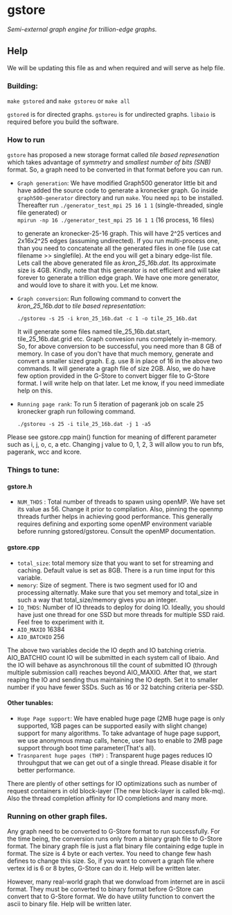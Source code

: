 # gstore
*Semi-external graph engine for trillion-edge graphs.*

## Help
We will be updating this file as and when required and will serve as help file.

### Building:
  `make gstored` and `make gstoreu` or `make all`
  
`gstored` is for directed graphs. `gstoreu` is for undirected graphs. 
`libaio` is required before you build the software.

### How to run
`gstore` has proposed a new storage format called *tile based represenation* which takes advantage of *symmetry* and *smallest number of bits (SNB)* format. So, a graph need to be converted in that format before you can run.  

* `Graph generation`: We have modified Graph500 generator little bit and have added the source code to generate a kronecker graph. Go inside `graph500-generator` directory and run 
  `make`. 
    You need `mpi` to be installed. Thereafter run 
   `./generator_test_mpi 25 16 1 1` (single-threaded, single file generated) or  
   `mpirun -np 16 ./generator_test_mpi 25 16 1 1` (16 process, 16 files) 
   
   to generate an kronecker-25-16 graph. This will have 2^25 vertices and 2x16x2^25 edges (assuming undirected). If you run multi-process one, than you need to concatenate all the generated files in one file (use cat filename >> singlefile). At the end you will get a binary edge-list file. Lets call the above generated file as *kron_25_16b.dat*. Its approximate size is 4GB. Kindly, note that this generator is not efficient and will take forever to generate a trillion edge graph. We have one more generator, and would love to share it with you. Let me know.

* `Graph conversion`: Run following command to convert the *kron_25_16b.dat* to *tile based representation*:

  `./gstoreu -s 25 -i kron_25_16b.dat -c 1 -o tile_25_16b.dat`

  It will generate some files named tile_25_16b.dat.start, tile_25_16b.dat.grid etc. Graph convesion runs completely in-memory. So, for above conversion to be successful, you need more than 8 GB of memory. In case of you don't have that much memory, generate and convert a smaller sized graph. E.g. use 8 in place of 16 in the above two commands. It will generate a graph file of size 2GB. Also, we do have few option provided in the G-Store to convert bigger file to G-Store format. I will write help on that later. Let me know, if you need immediate help on this.

* `Running page rank`: To run 5 iteration of pagerank job on scale 25 kronecker graph run following command.

    `./gstoreu -s 25 -i tile_25_16b.dat -j 1 -a5` 

Please see gstore.cpp main() function for meaning of different parameter such as i, j, o, c, a etc. Changing j value to 0, 1, 2, 3 will allow you to run bfs, pagerank, wcc and kcore.



### Things to tune:
#### gstore.h
*  `NUM_THDS` : Total number of threads to spawn using openMP. We have set its value as 56. Change it prior to compilation.
  Also, pinning the openmp threads further helps in achieving good performance. This generally requires defining and exporting some openMP environment variable before running gstored/gstoreu. Consult the openMP documentation.
  
#### gstore.cpp  
*  `total_size`: total memory size that you want to set for streaming and caching. Default value is set as 8GB. There is a run time input for this variable.
* `memory`: Size of segment. There is two segment used for IO and processing alternatly. Make sure that you set memory and total_size in such a way that total_size/memory gives you an integer.
*  `IO_THDS`: Number of IO threads to deploy for doing IO. Ideally, you should have just one thread for one SSD but more threads for multiple SSD raid. Feel free to experiment with it.
* `AIO_MAXIO` 16384 
* `AIO_BATCHIO` 256

The above two variables decide the IO depth and IO batching crietria. AIO_BATCHIO count IO will be submitted in each system call of libaio. And the IO will behave as asynchronous till the count of submitted IO (through multiple submission call) reaches beyond AIO_MAXIO.  After that, we start reaping the IO and sending thus maintaining the IO depth. Set it to smaller number if you have fewer SSDs. Such as 16 or 32 batching criteria per-SSD.
    
#### Other tunables:
*  `Huge Page support`: We have enabled huge page (2MB huge page is only supported, 1GB pages can be supported easily with slight change) support for many algorithms. To take advantage of huge page support, we use anonymous mmap calls, hence, user has to enable to 2MB page support through boot time parameter(That's all). 
* `Trasnparent huge pages (THP)` : Transparent huge pages reduces IO throuhgput that we can get out of a single thread. Please disable it for better performance.
  
There are plently of other settings for IO optimizations such as number of request containers in old block-layer (The new block-layer is called blk-mq). Also the thread completion affinity for IO completions and many more.
  
### Running on other graph files.
Any graph need to be converted to G-Store format to run successfully. For the time being, the conversion runs only from a binary graph file to G-Store format. The binary graph file is just a flat binary file containing edge tuple in <v0 v1> format. The size is 4 byte or each vertex. You need to change few hash defines to change this size. So, if you want to convert a graph file where vertex id is 6 or 8 bytes, G-Store can do it. Help will be written later.

However, many real-world graph that we donwload from internet are in ascii format. They must be converted to binary format before G-Store can convert that to G-Store format. We do have utility function to convert the ascii to binary file. Help will be written later. 
